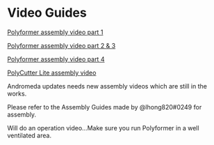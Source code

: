 # Video Guides

[Polyformer assembly video part 1](https://www.youtube.com/watch?v=gqaRRzHKmp0)


[Polyformer assembly video part 2 & 3](https://youtu.be/NvOG5K5bJ6M)


[Polyformer assembly video part 4](https://youtu.be/LeM5dLHGVpM)


[PolyCutter Lite assembly video](https://www.youtube.com/watch?v=EgzWEFJ99so)


Andromeda updates needs new assembly videos which are still in the works.

Please refer to the Assembly Guides made by @lhong820#0249 for assembly.


Will do an operation video...Make sure you run Polyformer in a well ventilated area.
